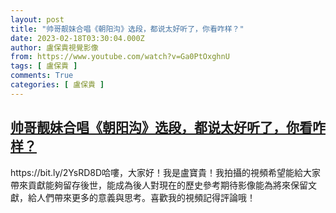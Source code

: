 ```yaml
---
layout: post
title: "帅哥靓妹合唱《朝阳沟》选段，都说太好听了，你看咋样？"
date: 2023-02-18T03:30:04.000Z
author: 盧保貴視覺影像
from: https://www.youtube.com/watch?v=Ga0PtOxghnU
tags: [ 盧保貴 ]
comments: True
categories: [ 盧保貴 ]
---
```

<!--1676691004000-->
[帅哥靓妹合唱《朝阳沟》选段，都说太好听了，你看咋样？](https://www.youtube.com/watch?v=Ga0PtOxghnU)
------

<div>
https://bit.ly/2YsRD8D哈嘍，大家好！我是盧寶貴！我拍攝的視頻希望能給大家帶來貢獻能夠留存後世，能成為後人對現在的歷史參考期待影像能為將來保留文獻，給人們帶來更多的意義與思考。喜歡我的視頻記得評論哦！
</div>
